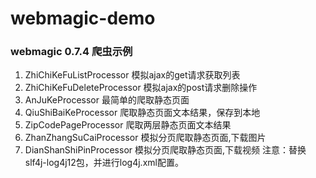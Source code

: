 # webmagic-demo
### webmagic 0.7.4 爬虫示例

1. ZhiChiKeFuListProcessor 模拟ajax的get请求获取列表
2. ZhiChiKeFuDeleteProcessor 模拟ajax的post请求删除操作
3. AnJuKeProcessor 最简单的爬取静态页面
4. QiuShiBaiKeProcessor 爬取静态页面文本结果，保存到本地
5. ZipCodePageProcessor 爬取两层静态页面文本结果
6. ZhanZhangSuCaiProcessor 模拟分页爬取静态页面,下载图片
7. DianShanShiPinProcessor 模拟分页爬取静态页面,下载视频
注意：替换slf4j-log4j12包，并进行log4j.xml配置。